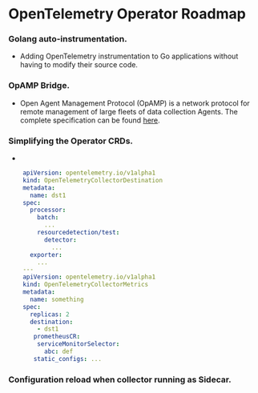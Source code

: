  # OpenTelemetry Operator Roadmap

### Golang auto-instrumentation.
  - Adding OpenTelemetry instrumentation to Go applications without having to modify their source code.

### OpAMP Bridge.
  - Open Agent Management Protocol (OpAMP) is a network protocol for remote management of large fleets of data collection Agents. The complete specification can be found [here](https://github.com/open-telemetry/opamp-spec/blob/main/specification.md). 

### Simplifying the Operator CRDs. 
 - 
````yaml
    apiVersion: opentelemetry.io/v1alpha1
    kind: OpenTelemetryCollectorDestination
    metadata:
      name: dst1
    spec:
      processor:
        batch:
          ...
        resourcedetection/test:
          detector:
            ...
      exporter:
        ...
    ---
    apiVersion: opentelemetry.io/v1alpha1
    kind: OpenTelemetryCollectorMetrics
    metadata:
      name: something
    spec:
      replicas: 2
      destination:
        - dst1
       prometheusCR:
        serviceMonitorSelector:
          abc: def
       static_configs: ...
````

### Configuration reload when collector running as Sidecar.
